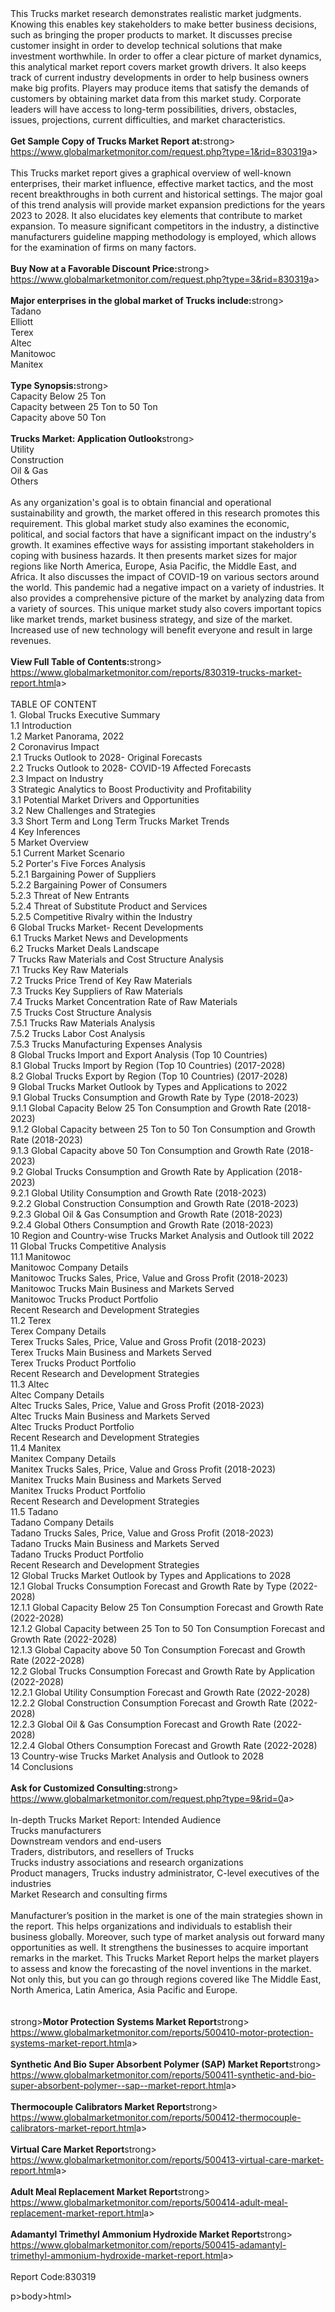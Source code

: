 <html><body><p><br /><br />This Trucks market research demonstrates realistic market judgments. Knowing this enables key stakeholders to make better business decisions, such as bringing the proper products to market. It discusses precise customer insight in order to develop technical solutions that make investment worthwhile. In order to offer a clear picture of market dynamics, this analytical market report covers market growth drivers. It also keeps track of current industry developments in order to help business owners make big profits. Players may produce items that satisfy the demands of customers by obtaining market data from this market study. Corporate leaders will have access to long-term possibilities, drivers, obstacles, issues, projections, current difficulties, and market characteristics.<br /><br /><strong>Get Sample Copy of Trucks Market Report at:</strong>strong><br /><a href="https://www.globalmarketmonitor.com/request.php?type=1&amp;rid=830319">https://www.globalmarketmonitor.com/request.php?type=1&amp;rid=830319</a>a><br /><br />This Trucks market report gives a graphical overview of well-known enterprises, their market influence, effective market tactics, and the most recent breakthroughs in both current and historical settings. The major goal of this trend analysis will provide market expansion predictions for the years 2023 to 2028. It also elucidates key elements that contribute to market expansion. To measure significant competitors in the industry, a distinctive manufacturers guideline mapping methodology is employed, which allows for the examination of firms on many factors.<br /><br /><strong>Buy Now at a Favorable Discount Price:</strong>strong><br /><a href="https://www.globalmarketmonitor.com/request.php?type=3&amp;rid=830319">https://www.globalmarketmonitor.com/request.php?type=3&amp;rid=830319</a>a><br /><br /><strong>Major enterprises in the global market of Trucks include:</strong>strong><br /> Tadano <br />Elliott <br />Terex <br />Altec <br />Manitowoc <br />Manitex <br /><br /><strong>Type Synopsis:</strong>strong><br />Capacity Below 25 Ton <br />Capacity between 25 Ton to 50 Ton <br />Capacity above 50 Ton <br /><br /><strong>Trucks Market: Application Outlook</strong>strong><br />Utility <br />Construction <br />Oil &amp; Gas <br />Others <br /><br />As any organization's goal is to obtain financial and operational sustainability and growth, the market offered in this research promotes this requirement. This global market study also examines the economic, political, and social factors that have a significant impact on the industry's growth. It examines effective ways for assisting important stakeholders in coping with business hazards. It then presents market sizes for major regions like North America, Europe, Asia Pacific, the Middle East, and Africa. It also discusses the impact of COVID-19 on various sectors around the world. This pandemic had a negative impact on a variety of industries. It also provides a comprehensive picture of the market by analyzing data from a variety of sources. This unique market study also covers important topics like market trends, market business strategy, and size of the market. Increased use of new technology will benefit everyone and result in large revenues.<br /><br /><strong>View Full Table of Contents:</strong>strong><br /><a href="https://www.globalmarketmonitor.com/reports/830319-trucks-market-report.html">https://www.globalmarketmonitor.com/reports/830319-trucks-market-report.html</a>a><br /><br />TABLE OF CONTENT<br />1. Global Trucks Executive Summary<br />1.1 Introduction<br />1.2 Market Panorama, 2022<br />2 Coronavirus Impact<br />2.1 Trucks Outlook to 2028- Original Forecasts<br />2.2 Trucks Outlook to 2028- COVID-19 Affected Forecasts<br />2.3 Impact on Industry<br />3 Strategic Analytics to Boost Productivity and Profitability<br />3.1 Potential Market Drivers and Opportunities<br />3.2 New Challenges and Strategies<br />3.3 Short Term and Long Term Trucks Market Trends<br />4 Key Inferences<br />5 Market Overview<br />5.1 Current Market Scenario<br />5.2 Porter's Five Forces Analysis<br />5.2.1 Bargaining Power of Suppliers<br />5.2.2 Bargaining Power of Consumers<br />5.2.3 Threat of New Entrants<br />5.2.4 Threat of Substitute Product and Services<br />5.2.5 Competitive Rivalry within the Industry<br />6 Global Trucks Market- Recent Developments<br />6.1 Trucks Market News and Developments<br />6.2 Trucks Market Deals Landscape<br />7 Trucks Raw Materials and Cost Structure Analysis<br />7.1 Trucks Key Raw Materials<br />7.2 Trucks Price Trend of Key Raw Materials<br />7.3 Trucks Key Suppliers of Raw Materials<br />7.4 Trucks Market Concentration Rate of Raw Materials<br />7.5 Trucks Cost Structure Analysis<br />7.5.1 Trucks Raw Materials Analysis<br />7.5.2 Trucks Labor Cost Analysis<br />7.5.3 Trucks Manufacturing Expenses Analysis<br />8 Global Trucks Import and Export Analysis (Top 10 Countries)<br />8.1 Global Trucks Import by Region (Top 10 Countries) (2017-2028)<br />8.2 Global Trucks Export by Region (Top 10 Countries) (2017-2028)<br />9 Global Trucks Market Outlook by Types and Applications to 2022<br />9.1 Global Trucks Consumption and Growth Rate by Type (2018-2023)<br />9.1.1 Global Capacity Below 25 Ton Consumption and Growth Rate (2018-2023)<br />9.1.2 Global Capacity between 25 Ton to 50 Ton Consumption and Growth Rate (2018-2023)<br />9.1.3 Global Capacity above 50 Ton Consumption and Growth Rate (2018-2023)<br />9.2 Global Trucks Consumption and Growth Rate by Application (2018-2023)<br />9.2.1  Global Utility Consumption and Growth Rate (2018-2023)<br />9.2.2  Global Construction Consumption and Growth Rate (2018-2023)<br />9.2.3  Global Oil &amp; Gas Consumption and Growth Rate (2018-2023)<br />9.2.4  Global Others Consumption and Growth Rate (2018-2023)<br />10 Region and Country-wise Trucks Market Analysis and Outlook till 2022<br />11 Global Trucks Competitive Analysis<br />11.1 Manitowoc<br />Manitowoc Company Details<br />Manitowoc Trucks Sales, Price, Value and Gross Profit (2018-2023)<br />Manitowoc Trucks Main Business and Markets Served<br />Manitowoc Trucks Product Portfolio<br />Recent Research and Development Strategies<br />11.2 Terex<br />Terex Company Details<br />Terex Trucks Sales, Price, Value and Gross Profit (2018-2023)<br />Terex Trucks Main Business and Markets Served<br />Terex Trucks Product Portfolio<br />Recent Research and Development Strategies<br />11.3 Altec<br />Altec Company Details<br />Altec Trucks Sales, Price, Value and Gross Profit (2018-2023)<br />Altec Trucks Main Business and Markets Served<br />Altec Trucks Product Portfolio<br />Recent Research and Development Strategies<br />11.4 Manitex<br />Manitex Company Details<br />Manitex Trucks Sales, Price, Value and Gross Profit (2018-2023)<br />Manitex Trucks Main Business and Markets Served<br />Manitex Trucks Product Portfolio<br />Recent Research and Development Strategies<br />11.5 Tadano<br />Tadano Company Details<br />Tadano Trucks Sales, Price, Value and Gross Profit (2018-2023)<br />Tadano Trucks Main Business and Markets Served<br />Tadano Trucks Product Portfolio<br />Recent Research and Development Strategies<br />12 Global Trucks Market Outlook by Types and Applications to 2028<br />12.1 Global Trucks Consumption Forecast and Growth Rate by Type (2022-2028)<br />12.1.1 Global Capacity Below 25 Ton Consumption Forecast and Growth Rate (2022-2028)<br />12.1.2 Global Capacity between 25 Ton to 50 Ton Consumption Forecast and Growth Rate (2022-2028)<br />12.1.3 Global Capacity above 50 Ton Consumption Forecast and Growth Rate (2022-2028)<br />12.2 Global Trucks Consumption Forecast and Growth Rate by Application (2022-2028)<br />12.2.1 Global Utility Consumption Forecast and Growth Rate (2022-2028)<br />12.2.2 Global Construction Consumption Forecast and Growth Rate (2022-2028)<br />12.2.3 Global Oil &amp; Gas Consumption Forecast and Growth Rate (2022-2028)<br />12.2.4 Global Others Consumption Forecast and Growth Rate (2022-2028)<br />13 Country-wise Trucks Market Analysis and Outlook to 2028<br />14 Conclusions<br /><br /><strong>Ask for Customized Consulting:</strong>strong><br /><a href="https://www.globalmarketmonitor.com/request.php?type=9&amp;rid=0">https://www.globalmarketmonitor.com/request.php?type=9&amp;rid=0</a>a><br /><br />In-depth Trucks Market Report: Intended Audience<br />Trucks manufacturers<br />Downstream vendors and end-users<br />Traders, distributors, and resellers of Trucks<br />Trucks industry associations and research organizations<br />Product managers, Trucks industry administrator, C-level executives of the industries<br />Market Research and consulting firms<br /><br />Manufacturer’s position in the market is one of the main strategies shown in the report. This helps organizations and individuals to establish their business globally. Moreover, such type of market analysis out forward many opportunities as well. It strengthens the businesses to acquire important remarks in the market. This Trucks Market Report helps the market players to assess and know the forecasting of the novel inventions in the market. Not only this, but you can go through regions covered like The Middle East, North America, Latin America, Asia Pacific and Europe. <br /><br /><strong><br /></strong>strong><strong>Motor Protection Systems Market Report</strong>strong><br /><a href="https://www.globalmarketmonitor.com/reports/500410-motor-protection-systems-market-report.html">https://www.globalmarketmonitor.com/reports/500410-motor-protection-systems-market-report.html</a>a><br /><br /><strong>Synthetic And Bio Super Absorbent Polymer (SAP) Market Report</strong>strong><br /><a href="https://www.globalmarketmonitor.com/reports/500411-synthetic-and-bio-super-absorbent-polymer--sap--market-report.html">https://www.globalmarketmonitor.com/reports/500411-synthetic-and-bio-super-absorbent-polymer--sap--market-report.html</a>a><br /><br /><strong>Thermocouple Calibrators Market Report</strong>strong><br /><a href="https://www.globalmarketmonitor.com/reports/500412-thermocouple-calibrators-market-report.html">https://www.globalmarketmonitor.com/reports/500412-thermocouple-calibrators-market-report.html</a>a><br /><br /><strong>Virtual Care Market Report</strong>strong><br /><a href="https://www.globalmarketmonitor.com/reports/500413-virtual-care-market-report.html">https://www.globalmarketmonitor.com/reports/500413-virtual-care-market-report.html</a>a><br /><br /><strong>Adult Meal Replacement Market Report</strong>strong><br /><a href="https://www.globalmarketmonitor.com/reports/500414-adult-meal-replacement-market-report.html">https://www.globalmarketmonitor.com/reports/500414-adult-meal-replacement-market-report.html</a>a><br /><br /><strong>Adamantyl Trimethyl Ammonium Hydroxide Market Report</strong>strong><br /><a href="https://www.globalmarketmonitor.com/reports/500415-adamantyl-trimethyl-ammonium-hydroxide-market-report.html">https://www.globalmarketmonitor.com/reports/500415-adamantyl-trimethyl-ammonium-hydroxide-market-report.html</a>a><br /><br />Report Code:830319</p>p></body>body></html>html></p></body></html>
